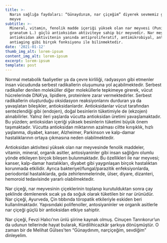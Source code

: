 ```yaml
---
title: >-
  Narın sağlığa faydaları: “Günaydınım, nar çiçeğim” diyerek sevmemiz gereken
  meyve
subtitle: >-
  Mineral, vitamin, fenolik madde içeriği yüksek olan nar meyvesi (Punica
  granatum L.) güçlü antioksidan aktiviteye sahip bir meyvedir. Nar meyvesi,
  antioksidan aktivitenin yanında antiproliferatif, antimikrobiyal, antiviral ve
  antiaging gibi birçok fonksiyonu ile bilinmektedir.
date: '2021-01-12'
thumb_img_alt: lorem-ipsum
content_img_alt: lorem-ipsum
excerpt: lorem-ipsum
template: post
---
```

Normal metabolik faaliyetler ya da çevre kirliliği, radyasyon gibi etmenler insan vücudunda serbest radikallerin oluşumuna yol açabilmektedir. Serbest radikaller denilen moleküller diğer moleküllerle tepkimeye girerek, vücut hücrelerinde DNA’ya, lipidlere, proteinlere zarar vermektedirler. Serbest radikallerin oluşturduğu oksidasyon reaksiyonlarını durduran ya da yavaşlatan bileşikler, antioksidanlardır. Antioksidanlar vücut tarafından sentezlendiği gibi (endojen), doğal besinlerin tüketimiyle de (ekzojen) alınabilirler. Yalnız ileri yaşlarda vücutta antioksidan üretimi yavaşlamaktadır. Bu yüzden; antioksidan içeriği yüksek besinlerin tüketimi büyük önem taşımaktadır. Vücutta antioksidan miktarının azalması ciltte kırışıklık, hızlı yaşlanma, diyabet, kanser, Alzheimer, Parkinson ve kalp-damar hastalıklarının ortaya çıkmasına neden olabilmektedir.



[](https://www.uplifers.com/app/uploads/2021/01/narin-faydalari.jpg)[](https://www.uplifers.com/app/uploads/2021/01/narin-faydalari.jpg)



Antioksidan aktivitesi yüksek olan nar meyvesinde fenolik maddeler, vitamin, mineral, organik asitler, antosiyaninler gibi insan sağlığını olumlu yönde etkileyen birçok bileşen bulunmaktadır. Bu özellikleri ile nar meyvesi; kanser, kalp-damar hastalıkları, diyabet gibi yaygınlaşan birçok hastalıktan korunmada etkilidir. Ayrıca bakteriyel/fungal/parazitik enfeksiyonlarda, periodontal hastalıklarda, gıda zehirlenmelerinde, ülser, diyare, dizanteri, hemoroid tedavisinde yararlı olabilmektedir.



Nar çiçeği, nar meyvesinin çiçeklerinin toplanıp kurutulduktan sonra çay şeklinde demlenerek sıcak ya da soğuk olarak tüketilen bir nar ürünüdür. Nar çiçeği, Ayurveda, Çin tıbbında töropatik etkileriyle eskiden beri kullanılmaktadır. Yapısındaki polifenoller, antosiyaninler ve organik asitlerle nar çiçeği güçlü bir antioksidan etkiye sahiptir.



Nar çiçeği, Fevzi Halıcı’nın ünlü şiirine kaynak olmuş. Cinuçen Tanrıkorur’un da udunun tellerinde hayat bularak, Kürdilihicazkâr şarkıya dönüşmüştür. O zaman bir de Melihat Gülses’ten “Günaydınım, narçiçeğim, sevdiğim” dinleyelim.



